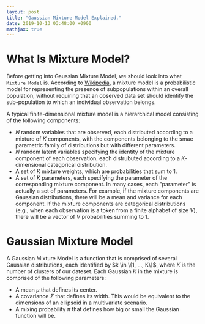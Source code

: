 ```yaml
---
layout: post
title: "Gaussian Mixture Model Explained."
date: 2019-10-13 03:48:00 +0900
mathjax: true
---
```


# What Is Mixture Model?
Before getting into Gaussian Mixture Model, we should look into what `Mixture Model` is. According to [Wikipedia][mixture-model], a mixture model is a probabilistic model for representing the presence of subpopulations within an overall population, without requiring that an observed data set should identify the sub-population to which an individual observation belongs.

A typical finite-dimensional mixture model is a hierarchical model consisting of the following components:
 - _N_ random variables that are observed, each distributed according to a mixture of _K_ components, with the components belonging to the smae parametric family of distributions but with different parameters.
 - _N_ random latent variables specifying the identity of the mixture component of each observation, each distrubuted according to a _K_-dimensional categorical distribution.
 - A set of _K_ mixture weights, which are probabilities that sum to 1.
 - A set of _K_ parameters, each specifying the parameter of the corresponding mixture component. In many cases, each "parameter" is actually a set of parameters. For example, if the mixture components are Gaussian distributions, there will be a mean and variance for each component. If the mixture components are categorical distributions (e.g., when each observation is a token from a finite alphabet of size _V_), there will be a vector of _V_ probabilities summing to 1.

# Gaussian Mixture Model
A Gaussian Mixture Model is a function that is comprised of several Gaussian distributions, each identified by $k \in \\{1, ..., K\\}\$, where _K_ is the number of clusters of our dateset. Each Gaussian _K_ in the mixture is comprised of the following parameters:
 - A mean $\mu$ that defines its center.
 - A covariance $\Sigma$ that defines its width. This would be equivalent to the dimensions of an ellipsoid in a multivariate scenario.
 - A mixing probability $\pi$ that defines how big or small the Gaussian function will be.

[mixture-model]: https://en.wikipedia.org/wiki/Mixture_model

